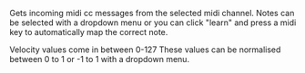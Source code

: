Gets incoming midi cc messages from the selected midi channel.
Notes can be selected with a dropdown menu or you can click "learn" and press a midi key to automatically map the correct note.

Velocity values come in between 0-127
These values can be normalised between
0 to 1 or -1 to 1 with a dropdown menu.
